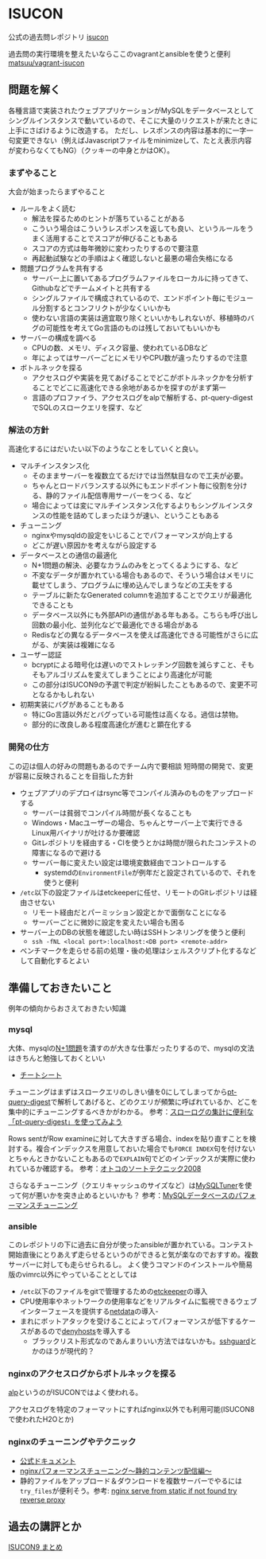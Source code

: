 # ISUCON
公式の過去問レポジトリ
[isucon](https://github.com/isucon)


過去問の実行環境を整えたいならここのvagrantとansibleを使うと便利
[matsuu/vagrant-isucon](https://github.com/matsuu/vagrant-isucon)

## 問題を解く
各種言語で実装されたウェブアプリケーションがMySQLをデータベースとしてシングルインスタンスで動いているので、そこに大量のリクエストが来たときに上手にさばけるように改造する。
ただし、レスポンスの内容は基本的に一字一句変更できない（例えばJavascriptファイルをminimizeして、たとえ表示内容が変わらなくてもNG）（クッキーの中身とかはOK）。
### まずやること
大会が始まったらまずやること

- ルールをよく読む
  - 解法を探るためのヒントが落ちていることがある
  - こういう場合はこういうレスポンスを返しても良い、というルールをうまく活用することでスコアが伸びることもある
  - スコアの方式は毎年微妙に変わったりするので要注意
  - 再起動試験などの手順はよく確認しないと最悪の場合失格になる
- 問題プログラムを共有する
  - サーバー上に置いてあるプログラムファイルをローカルに持ってきて、Githubなどでチームメイトと共有する
  - シングルファイルで構成されているので、エンドポイント毎にモジュール分割するとコンフリクトが少なくいいかも
  - 使わない言語の実装は適宜取り除くといいかもしれないが、移植時のバグの可能性を考えてGo言語のものは残しておいてもいいかも
- サーバーの構成を調べる
  - CPUの数、メモリ、ディスク容量、使われているDBなど
  - 年によってはサーバーごとにメモリやCPU数が違ったりするので注意
- ボトルネックを探る
  - アクセスログや実装を見てあげることでどこがボトルネックかを分析することでどこに高速化できる余地があるかを探すのがまず第一
  - 言語のプロファイラ、アクセスログをalpで解析する、pt-query-digestでSQLのスロークエリを探す、など


### 解法の方針
高速化するにはだいたい以下のようなことをしていくと良い。

- マルチインスタンス化
  - そのままサーバーを複数立てるだけでは当然駄目なので工夫が必要。
  - ちゃんとロードバランスする以外にもエンドポイント毎に役割を分ける、静的ファイル配信専用サーバーをつくる、など
  - 場合によっては変にマルチインスタンス化するよりもシングルインスタンスの性能を詰めてしまったほうが速い、ということもある
- チューニング
  - nginxやmysqldの設定をいじることでパフォーマンスが向上する
  - どこが遅い原因かを考えながら設定する
- データベースとの通信の最適化
  - N+1問題の解決、必要なカラムのみをとってくるようにする、など
  - 不変なデータが置かれている場合もあるので、そういう場合はメモリに載せてしまう、プログラムに埋め込んでしまうなどの工夫をする
  - テーブルに新たなGenerated columnを追加することでクエリが最適化できることも
  - データベース以外にも外部APIの通信がある年もある。こちらも呼び出し回数の最小化、並列化などで最適化できる場合がある
  - Redisなどの異なるデータベースを使えば高速化できる可能性がさらに広がる、が実装は複雑になる
- ユーザー認証
  - bcryptによる暗号化は遅いのでストレッチング回数を減らすこと、そもそもアルゴリズムを変えてしまうことにより高速化が可能
  - この部分はISUCON9の予選で判定が紛糾したこともあるので、変更不可となるかもしれない
- 初期実装にバグがあることもある
  - 特にGo言語以外だとバグっている可能性は高くなる。過信は禁物。
  - 部分的に改良しある程度高速化が進むと顕在化する

### 開発の仕方
この辺は個人の好みの問題もあるのでチーム内で要相談
短時間の開発で、変更が容易に反映されることを目指した方針

- ウェブアプリのデプロイはrsync等でコンパイル済みのものをアップロードする
  - サーバーは貧弱でコンパイル時間が長くなることも
  - Windows・Macユーザーの場合、ちゃんとサーバー上で実行できるLinux用バイナリが吐けるか要確認
  - Gitレポジトリを経由する・CIを使うとかは時間が限られたコンテストの障害になるので避ける
  - サーバー毎に変えたい設定は環境変数経由でコントロールする
      - systemdの`EnvironmentFile`が例年だと設定されているので、それを使うと便利
- `/etc`以下の設定ファイルはetckeeperに任せ、リモートのGitレポジトリは経由させない
  - リモート経由だとパーミッション設定とかで面倒なことになる
  - サーバーごとに微妙に設定を変えたい場合も困る
- サーバー上のDBの状態を確認したい時はSSHトンネリングを使うと便利
  - `ssh -fNL <local port>:localhost:<DB port> <remote-addr>`
- ベンチマークを走らせる前の処理・後の処理はシェルスクリプト化するなどして自動化するとよい

## 準備しておきたいこと
例年の傾向からおさえておきたい知識

### mysql
大体、mysqlの[N+1問題](https://www.techscore.com/blog/2012/12/25/rails%E3%83%A9%E3%82%A4%E3%83%96%E3%83%A9%E3%83%AA%E7%B4%B9%E4%BB%8B-n1%E5%95%8F%E9%A1%8C%E3%82%92%E6%A4%9C%E5%87%BA%E3%81%99%E3%82%8B%E3%80%8Cbullet%E3%80%8D/)を潰すのが大きな仕事だったりするので、mysqlの文法はきちんと勉強しておくといい
- [チートシート](https://www.mysqltutorial.org/mysql-cheat-sheet.aspx)

チューニングはまずはスロークエリのしきい値を0にしてしまってから[pt-query-digest](https://www.percona.com/software/database-tools/percona-toolkit)で解析してあげると、どのクエリが頻繁に呼ばれているか、どこを集中的にチューニングするべきかがわかる。
参考：[スローログの集計に便利な「pt-query-digest」を使ってみよう](https://thinkit.co.jp/article/9617)

Rows sentがRow examineに対して大きすぎる場合、indexを貼り直すことを検討する。複合インデックスを用意しておいた場合でも`FORCE INDEX`句を付けないとちゃんときかないこともあるので`EXPLAIN`句でどのインデックスが実際に使われているか確認する。
参考：[オトコのソートテクニック2008](http://nippondanji.blogspot.com/2008/12/2008.html)

さらなるチューニング（クエリキャッシュのサイズなど）は[MySQLTuner](https://github.com/major/MySQLTuner-perl)を使って何が悪いかを突き止めるといいかも？
参考：[MySQLデータベースのパフォーマンスチューニング](https://qiita.com/mm-Genqiita/items/3ef91f6df6c15c620ec6)



### ansible
このレポジトリの下に過去に自分が使ったansibleが置かれている。コンテスト開始直後にとりあえず走らせるというのができると気が楽なのでおすすめ。複数サーバーに対しても走らせられるし。
よく使うコマンドのインストールや簡易版のvimrc以外にやっていることとしては

- `/etc`以下のファイルをgitで管理するための[etckeeper](https://wiki.archlinux.jp/index.php/Etckeeper)の導入
- CPU使用率やネットワークの使用率などをリアルタイムに監視できるウェブインターフェースを提供する[netdata](https://github.com/netdata/netdata)の導入-
- まれにボットアタックを受けることによってパフォーマンスが低下するケースがあるので[denyhosts](http://denyhosts.sourceforge.net/)を導入する
  - ブラックリスト形式なのであんまりいい方法ではないかも。[sshguard](https://wiki.archlinux.jp/index.php/Sshguard)とかのほうが現代的？



### nginxのアクセスログからボトルネックを探る
[alp](https://github.com/tkuchiki/alp)というのがISUCONではよく使われる。

アクセスログを特定のフォーマットにすればnginx以外でも利用可能(ISUCON8で使われたH2Oとか)

### nginxのチューニングやテクニック
- [公式ドキュメント](https://nginx.org/en/docs/)
- [nginxパフォーマンスチューニング〜静的コンテンツ配信編〜](https://qiita.com/cubicdaiya/items/2763ba2240476ab1d9dd)
- 静的ファイルをアップロード＆ダウンロードを複数サーバーでやるには`try_files`が便利そう。参考: [nginx serve from static if not found try reverse proxy](https://stackoverflow.com/questions/28572392/nginx-serve-from-static-if-not-found-try-reverse-proxy/28578419)



## 過去の講評とか
[ISUCON9 まとめ](http://isucon.net/archives/53570241.html)
